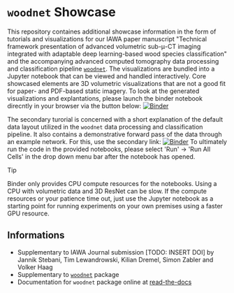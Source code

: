 # `woodnet` Showcase

This repository containes additional showcase information in the form of tutorials and visualizations for our IAWA paper manuscript "Technical framework presentation of advanced volumetric sub-μ-CT imaging integrated with adaptable deep learning-based wood species classification" and the accompanying advanced computed tomography data processing and classification pipeline [`woodnet`](https://github.com/stebix/woodnet).
The visualizations are bundled into a Jupyter notebook that can be viewed and handled interactively. Core showcased elements are 3D volumetric visualizations that are not a good fit for paper- and PDF-based static imagery.
To look at the generated visualizations and explantations, please launch the binder notebook direcntly in your browser via the button below:
[![Binder](https://mybinder.org/badge_logo.svg)](https://mybinder.org/v2/gh/stebix/woodnet-showcase/HEAD?labpath=showcase-visualization.ipynb)

The secondary turorial is concerned with a short explanation of the default data layout utilized in the `woodnet` data processing and classification pipeline. It also contains a demonstrative forward pass of the data through an example network. For this, use the secondary link:
[![Binder](https://mybinder.org/badge_logo.svg)](https://mybinder.org/v2/gh/stebix/woodnet-showcase/HEAD?labpath=showcase-prediction.ipynb)
To ultimately run the code in the provided notebooks, please select 'Run' $\rightarrow$ 'Run All Cells' in the drop down menu bar after the notebook has opened. 
> [!TIP]
> Binder only provides CPU compute resources for the notebooks. Using a CPU with volumetric data and 3D ResNet can be slow.
> If the compute resources or your patience time out, just use the Jupyter notebook as a starting point for running experiments
> on your own premises using a faster GPU resource.

## Informations

- Supplementary to IAWA Journal submission [TODO: INSERT DOI] by Jannik Stebani, Tim Lewandrowski, Kilian Dremel, Simon Zabler and Volker Haag
- Supplementary to [`woodnet`](https://github.com/stebix/woodnet) package
- Documentation for `woodnet` package online at [read-the-docs](https://woodnet.readthedocs.io/en/latest/)
